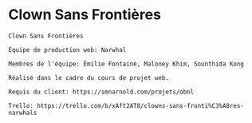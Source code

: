 # Clown Sans Frontières

    Clown Sans Frontières

    Équipe de production web: Narwhal

    Membres de l'équipe: Émilie Fontaine, Maloney Khim, Sounthida Kong

    Réalisé dans le cadre du cours de projet web.
    
    Requis du client: https://smnarnold.com/projets/obnl

    Trello: https://trello.com/b/xAft2AT8/clowns-sans-fronti%C3%A8res-narwhals
